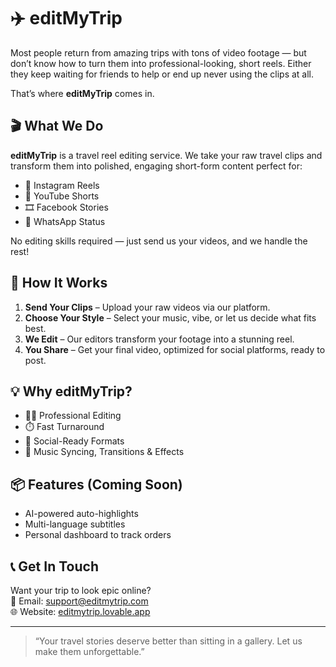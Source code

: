 # ✈️ editMyTrip

Most people return from amazing trips with tons of video footage — but don’t know how to turn them into professional-looking, short reels. Either they keep waiting for friends to help or end up never using the clips at all.

That’s where **editMyTrip** comes in.

## 🎬 What We Do

**editMyTrip** is a travel reel editing service. We take your raw travel clips and transform them into polished, engaging short-form content perfect for:

- 📸 Instagram Reels  
- 🎥 YouTube Shorts  
- 🎞️ Facebook Stories  
- 📱 WhatsApp Status  

No editing skills required — just send us your videos, and we handle the rest!

## 🚀 How It Works

1. **Send Your Clips** – Upload your raw videos via our platform.
2. **Choose Your Style** – Select your music, vibe, or let us decide what fits best.
3. **We Edit** – Our editors transform your footage into a stunning reel.
4. **You Share** – Get your final video, optimized for social platforms, ready to post.

## 💡 Why editMyTrip?

- 🧑‍🎨 Professional Editing
- ⏱️ Fast Turnaround
- 📱 Social-Ready Formats
- 🎵 Music Syncing, Transitions & Effects

## 📦 Features (Coming Soon)

- AI-powered auto-highlights
- Multi-language subtitles
- Personal dashboard to track orders

## 📞 Get In Touch

Want your trip to look epic online?  
📧 Email: support@editmytrip.com  
🌐 Website: [editmytrip.lovable.app](https://editmytrip.lovable.app/)

---

> “Your travel stories deserve better than sitting in a gallery. Let us make them unforgettable.”


